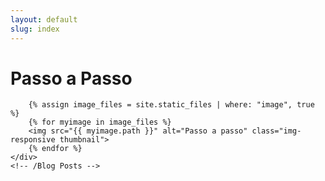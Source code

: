 ```yaml
---
layout: default
slug: index
---
```

<!--start: Container -->
<div class="container">
	<!-- Blog Posts -->
	<div class="row">
		<h1>Passo a Passo</h1>

		{% assign image_files = site.static_files | where: "image", true %}
		{% for myimage in image_files %}
		<img src="{{ myimage.path }}" alt="Passo a passo" class="img-responsive thumbnail">
		{% endfor %}
	</div>
	<!-- /Blog Posts -->
</div>
<!--end: Container-->